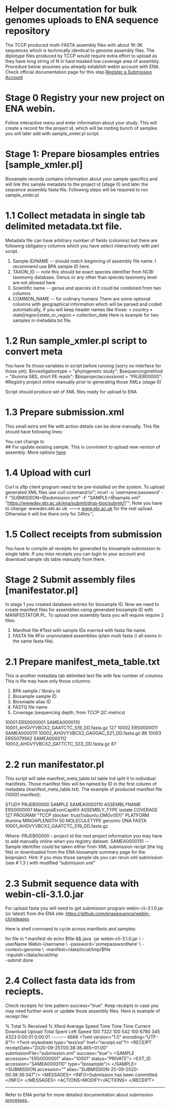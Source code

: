# Helper documentation for bulk genomes uploads to ENA sequence repository 

The TCCP produced multi-FASTA assembly files with about 1K-3K sequences which is technically identical to genome assembly files. The diplotype files produced by TCCP would require extra effort to upload as they have long string of N in hard masked low coverage area of assembly. Procedure below assumes you already establish webin account with ENA. Check official documentation page for this step [Register a Submission Account]( https://ena-docs.readthedocs.io/en/latest/submit/general-guide/registration.html) 

# Stage 0 Registry your new project on ENA webin. 
Follow interactive menu and enter information about your study. This will create a record for the project id, which will be rooting bunch of samples you will later add with sample_xmler.pl script.

# Stage 1: Prepare biosamples entries [sample_xmler.pl]
Biosample records contains information about your sample specifics and will link this sample metadata to the project id (stage 0) and later the sequence assembly fasta file. Following steps will be required to run sample_xmler.pl  
# 1.1 Collect metadata in single tab delimited metadata.txt file. 
Metadata file can have arbitrary number of fields (columns) but there are following obligatory columns which you have select interactively with perl script.
1)	Sample ID/NAME  --  should match beginning of assembly file name. I recommend use BPA sample ID here. 
2)	TAXON_ID  -- note this should be exact species identifier from NCBI taxonomy database. Genus or any other than species  taxonomy level are not allowed here. 
3)	Scientific name  --  genus and species id it could be combined from two columns 
4)	COMMON_NAME  -- for ordinary humans
There are some optional columns with geographical information which will be parsed and coded automatically, if you will keep header names like those:
•	country
•	state|region|state_or_region
•	collection_date
Here is example for two samples in metadata.txt file.

# 1.2  Run sample_xmler.pl script to convert meta 

You have fix those variables in script before running (sorry no interface for those yet):
$investigationtype     = "phylogenetic study";
$sequencingmethod      = "Illumina SBS, short PE reads";
$bioprojectaccessionid = "PRJEB00000";     #Registry project online manually prior to generating those XMLs (stage 0)

Script should produce set of XML files ready for upload to ENA
# 1.3 Prepare submission.xml
This small extra xml file with action details can be done manually. This file should have following lines:
<?xml version="1.0" encoding="UTF-8"?>
<SUBMISSION>
   <ACTIONS>
      <ACTION>
         <ADD/>
      </ACTION>
   </ACTIONS>
</SUBMISSION>

You can change  <ADD/> to  
<MODIFY/>   ## For update existing sample. This is convinient to upload new version of assembly.
<HOLD target="TODO: study accession number" HoldUntilDate="TODO: YYYY-MM-DD"/>
<RELEASE target="TODO: study accession number"/>
<RECEIPT target="submission alias or accessions"/>
<KILL target="TODO: object accession number"/>
More options [here](https://ena-docs.readthedocs.io/en/latest/submit/general-guide/programmatic.html)

# 1.4 Upload with curl
Curl is sftp client program need to be pre-installed on the system. To upload generated XML files use curl command:\n";
ncurl -u \'username:password\' -F \"SUBMISSION=@submission.xml\" -F \"SAMPLE=@sample.xml\" \"https://wwwdev.ebi.ac.uk/ena/submit/drop-box/submit/\"";
Note you have to change: wwwdev.ebi.ac.uk ---> www.ebi.ac.uk  for the real upload. Otherwise it will live there only for 24hrs.";
# 1.5 Collect receipts from submission  
You have to compile all receipts for generated by biosample submission to single table. If you miss receipts you can login to your account and download sample ids table manually from there. 

# Stage 2 Submit assembly files [manifestator.pl]
In stage 1 you created database entries for biosample ID. Now we need to create manifest files for assemblies using generated biosample ID with MANIFESTATOR.PL. To upload one assembly fasta you will require require 2 files: 
1.	Manifest file      #Text with sample IDs married with fasta file name.	 
2.	FASTA file	       #For unannotated assemblies (plain multi fasta // all exons in the same fasta file).
# 2.1 Prepare manifest_meta_table.txt
This is another metadata tab delimited text file with few number of columns. This is file may have only those columns:
1)	BPA sample / library id
2)	Biosample sample ID
3)	Biosmaple alias ID
4)	FASTQ file name
5)	Coverage (sequencing depth, from TCCP QC metrics)

10001   ERS0000001      SAMEA0000110    10001_AHGVYVBCX2_GAATCTC_S19_DD.fasta.gz    127
10002   ERS0000011      SAMEA0000111    10002_AHGVYVBCX2_GAGGAC_S21_DD.fasta.gz     88
10003   ERS5079562      SAMEA0000112    10003_AHGVYVBCX2_GATTCTC_S33_DD.fasta.gz    87

# 2.2 run manifestator.pl
This script will take manifest_meta_table.txt table ind split it to individual manifests. Those manifest files will be named by ID in the first column of metadata (manifest_meta_table.txt). The example of produced manifest file (10001.manifest): 

STUDY    PRJEB00000
SAMPLE   SAMEA0000110
ASSEMBLYNAME    ERS0000001 MarsupialExonCaptKit
ASSEMBLY_TYPE   isolate
COVERAGE         127
PROGRAM "TCCP (docker: trust1/ubuntu:OMGv001)"
PLATFORM         illumina
MINGAPLENGTH    50
MOLECULETYPE     genomic DNA
FASTA   10001_AHGVYVBCX2_GAATCTC_S19_DD.fasta.gz

Where:
PRJEB00000 – project id the root project information you may have to add manually online when you registry dataset. 
SAMEA0000110  -- Sample identifier could be taken either from XML submission recipt (the log file) or downloaded from the ENA biosample summary  page for the bioproject. Hint: if you miss those sample ids you can rerun xml submission (see # 1.3 ) with modified “submission.xml”          
        <ACTION>
             <VALIDATE/>
         </ACTION>

# 2.3 Submit sequence data with webin-cli-3.1.0.jar
For upload fasta you will need to get submission program webin-cli-3.1.0.jar (or latest) from the ENA site: https://github.com/enasequence/webin-cli/releases

Here is shell command to cycle across manifests and samples:

for file in *.manifest
do echo $file && java -jar webin-cli-3.1.0.jar  \
  -userName Webin-Username \
  -password='somepasswordhere' \
  -context=genome \
  -manifest=/data/local/tmp/$file \
  -inputdir=/data/local/tmp \
  -submit 
done


# 2.4  Collect fasta data ids from reciepts. 
Check receipts for line pattern success="true". Keep receipts in case you may need further work or update those assembly files. Here is example of receipt file:

  % Total    % Received % Xferd  Average Speed   Time    Time     Time  Current
                                 Download  Upload   Total   Spent    Left  Speed
100  7322  100   542  100  6780    345   4323  0:00:01  0:00:01 --:--:--  4666
\<?xml version="1.0" encoding="UTF-8"?\>
\<?xml-stylesheet type="text/xsl" href="receipt.xsl"?\>
\<RECEIPT receiptDate=\"2020-09-25T00:38:36.465+01:00\" submissionFile=\"submission.xml\" success="true"\>
     \<SAMPLE accession="ERS0000001" alias="10001" status="PRIVATE"\>
          \<EXT_ID accession="SAMEA0000110" type="biosample"/>
     \</SAMPLE\>
     \<SUBMISSION accession="" alias="SUBMISSION-25-09-2020-00:38:36:347"/\>
     \<MESSAGES\>
          \<INFO\>Submission has been committed.\</INFO\>
     \</MESSAGES\>
     \<ACTIONS\>MODIFY\</ACTIONS\>
\</RECEIPT\>



---

Refer to ENA portal for more detailed documentation about submission [ processes ]( https://ena-docs.readthedocs.io/en/latest/submit/general-guide.html ).
